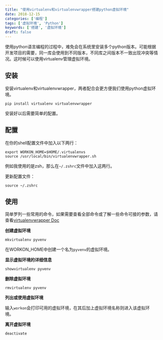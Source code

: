 ```yaml
---
title: "使用virtualenv和virtualenvwrapper搭建python虚拟环境"
date: 2018-12-15
categories: ['编程']
tags: ['虚拟环境', 'Python']
keywords: ['搭建', '虚拟环境']
draft: false
---
```


使用python语言编程的过程中，难免会在系统里安装多个python版本。可能根据开发项目的需要，同一库会使用到不同版本，不同库之间版本不一致出现冲突等情况。这时候可以使用virtualenv管理虚拟环境。

<!--more-->

## 安装

安装virtualenv和virtualenvwrapper，两者配合会更方便我们使用python虚拟环境。

`pip install virtualenv virtualenvwrapper`

安装好以后需要简单的配置。

## 配置

在你的shell配置文件中加入以下两行：

```shell
export WORKON_HOME=$HOME/.virtualenvs
source /usr/local/bin/virtualenvwrapper.sh
```

例如我使用的是zsh，那么在`~/.zshrc`文件中加入这两行。

更新配置文件：

`source ~/.zshrc`

## 使用

简单罗列一些常用的命令，如果需要查看全部命令或了解一些命令可接的参数，请查看[virtualenvwrapper Doc](https://virtualenvwrapper.readthedocs.io/en/latest/index.html)

**创建虚拟环境**

`mkvirtualenv pyvenv`

在WORKON_HOME中创建一个名为`pyvenv`的虚拟环境。

**显示虚拟环境的详细信息**

`showvirtualenv pyvenv`

**删除虚拟环境**

`rmvirtualenv pyvenv`

**列出或使用虚拟环境**

输入`workon`会打印可用的虚拟环境，在其后加上虚拟环境名称则进入该虚拟环境。

**离开虚拟环境**

`deactivate`